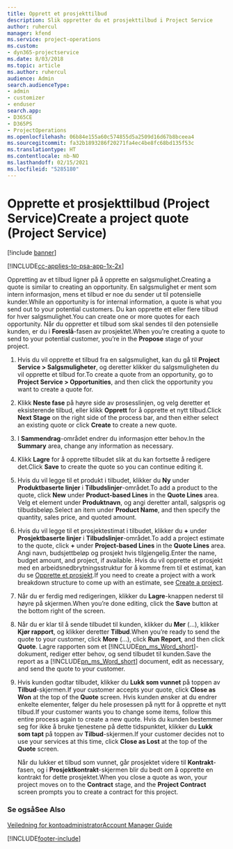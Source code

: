 ```yaml
---
title: Opprett et prosjekttilbud
description: Slik oppretter du et prosjekttilbud i Project Service
author: ruhercul
manager: kfend
ms.service: project-operations
ms.custom:
- dyn365-projectservice
ms.date: 8/03/2018
ms.topic: article
ms.author: ruhercul
audience: Admin
search.audienceType:
- admin
- customizer
- enduser
search.app:
- D365CE
- D365PS
- ProjectOperations
ms.openlocfilehash: 06b84e155a60c574855d5a2509d16d67b8bceea4
ms.sourcegitcommit: fa32b1893286f20271fa4ec4be8fc68bd135f53c
ms.translationtype: HT
ms.contentlocale: nb-NO
ms.lasthandoff: 02/15/2021
ms.locfileid: "5285180"
---
```

# <a name="create-a-project-quote-project-service"></a><span data-ttu-id="59e7f-103">Opprette et prosjekttilbud (Project Service)</span><span class="sxs-lookup"><span data-stu-id="59e7f-103">Create a project quote (Project Service)</span></span>

[!include [banner](../includes/psa-now-project-operations.md)]

[!INCLUDE[cc-applies-to-psa-app-1x-2x](../includes/cc-applies-to-psa-app-1x-2x.md)]

<span data-ttu-id="59e7f-104">Oppretting av et tilbud ligner på å opprette en salgsmulighet.</span><span class="sxs-lookup"><span data-stu-id="59e7f-104">Creating a quote is similar to creating an opportunity.</span></span> <span data-ttu-id="59e7f-105">En salgsmulighet er ment som intern informasjon, mens et tilbud er noe du sender ut til potensielle kunder.</span><span class="sxs-lookup"><span data-stu-id="59e7f-105">While an opportunity is for internal information, a quote is what you send out to your potential customers.</span></span> <span data-ttu-id="59e7f-106">Du kan opprette ett eller flere tilbud for hver salgsmulighet.</span><span class="sxs-lookup"><span data-stu-id="59e7f-106">You can create one or more quotes for each opportunity.</span></span> <span data-ttu-id="59e7f-107">Når du oppretter et tilbud som skal sendes til den potensielle kunden, er du i **Foreslå**-fasen av prosjektet.</span><span class="sxs-lookup"><span data-stu-id="59e7f-107">When you’re creating a quote to send to your potential customer, you’re in the **Propose** stage of your project.</span></span>  
  
1. <span data-ttu-id="59e7f-108">Hvis du vil opprette et tilbud fra en salgsmulighet, kan du gå til **Project Service > Salgsmuligheter**, og deretter klikker du salgsmuligheten du vil opprette et tilbud for.</span><span class="sxs-lookup"><span data-stu-id="59e7f-108">To create a quote from an opportunity, go to **Project Service > Opportunities**, and then click the opportunity you want to create a quote for.</span></span>  
  
2. <span data-ttu-id="59e7f-109">Klikk **Neste fase** på høyre side av prosesslinjen, og velg deretter et eksisterende tilbud, eller klikk **Opprett** for å opprette et nytt tilbud.</span><span class="sxs-lookup"><span data-stu-id="59e7f-109">Click **Next Stage** on the right side of the process bar, and then either select an existing quote or click **Create** to create a new quote.</span></span>  
  
3. <span data-ttu-id="59e7f-110">I **Sammendrag**-området endrer du informasjon etter behov.</span><span class="sxs-lookup"><span data-stu-id="59e7f-110">In the **Summary** area, change any information as necessary.</span></span>  
  
4. <span data-ttu-id="59e7f-111">Klikk **Lagre** for å opprette tilbudet slik at du kan fortsette å redigere det.</span><span class="sxs-lookup"><span data-stu-id="59e7f-111">Click **Save** to create the quote so you can continue editing it.</span></span>  
  
5. <span data-ttu-id="59e7f-112">Hvis du vil legge til et produkt i tilbudet, klikker du **Ny** under **Produktbaserte linjer** i **Tilbudslinjer**-området.</span><span class="sxs-lookup"><span data-stu-id="59e7f-112">To add a product to the quote, click **New** under **Product-based Lines** in the **Quote Lines** area.</span></span> <span data-ttu-id="59e7f-113">Velg et element under **Produktnavn**, og angi deretter antall, salgspris og tilbudsbeløp.</span><span class="sxs-lookup"><span data-stu-id="59e7f-113">Select an item under **Product Name**, and then specify the quantity, sales price, and quoted amount.</span></span>  
  
6. <span data-ttu-id="59e7f-114">Hvis du vil legge til et prosjektestimat i tilbudet, klikker du **+** under **Prosjektbaserte linjer** i **Tilbudslinjer**-området.</span><span class="sxs-lookup"><span data-stu-id="59e7f-114">To add a project estimate to the quote, click **+** under **Project-based Lines** in the **Quote Lines** area.</span></span> <span data-ttu-id="59e7f-115">Angi navn, budsjettbeløp og prosjekt hvis tilgjengelig.</span><span class="sxs-lookup"><span data-stu-id="59e7f-115">Enter the name, budget amount, and project, if available.</span></span> <span data-ttu-id="59e7f-116">Hvis du vil opprette et prosjekt med en arbeidsnedbrytningsstruktur for å komme frem til et estimat, kan du se [Opprette et prosjekt](../psa/create-project.md).</span><span class="sxs-lookup"><span data-stu-id="59e7f-116">If you need to create a project with a work breakdown structure to come up with an estimate, see [Create a project](../psa/create-project.md).</span></span>  
  
7. <span data-ttu-id="59e7f-117">Når du er ferdig med redigeringen, klikker du **Lagre**-knappen nederst til høyre på skjermen.</span><span class="sxs-lookup"><span data-stu-id="59e7f-117">When you’re done editing, click the **Save** button at the bottom right of the screen.</span></span>  
  
8. <span data-ttu-id="59e7f-118">Når du er klar til å sende tilbudet til kunden, klikker du **Mer** (...), klikker **Kjør rapport**, og klikker deretter **Tilbud**.</span><span class="sxs-lookup"><span data-stu-id="59e7f-118">When you’re ready to send the quote to your customer, click **More** (…), click **Run Report**, and then click **Quote**.</span></span> <span data-ttu-id="59e7f-119">Lagre rapporten som et [!INCLUDE[pn_ms_Word_short](../includes/pn-ms-word-short.md)]-dokument, rediger etter behov, og send tilbudet til kunden.</span><span class="sxs-lookup"><span data-stu-id="59e7f-119">Save the report as a [!INCLUDE[pn_ms_Word_short](../includes/pn-ms-word-short.md)] document, edit as necessary, and send the quote to your customer.</span></span>  
  
9. <span data-ttu-id="59e7f-120">Hvis kunden godtar tilbudet, klikker du **Lukk som vunnet** på toppen av **Tilbud**-skjermen.</span><span class="sxs-lookup"><span data-stu-id="59e7f-120">If your customer accepts your quote, click **Close as Won** at the top of the **Quote** screen.</span></span> <span data-ttu-id="59e7f-121">Hvis kunden ønsker at du endrer enkelte elementer, følger du hele prosessen på nytt for å opprette et nytt tilbud.</span><span class="sxs-lookup"><span data-stu-id="59e7f-121">If your customer wants you to change some items, follow this entire process again to create a new quote.</span></span> <span data-ttu-id="59e7f-122">Hvis du kunden bestemmer seg for ikke å bruke tjenestene på dette tidspunktet, klikker du **Lukk som tapt** på toppen av **Tilbud**-skjermen.</span><span class="sxs-lookup"><span data-stu-id="59e7f-122">If your customer decides not to use your services at this time, click **Close as Lost** at the top of the **Quote** screen.</span></span>  
  
   <span data-ttu-id="59e7f-123">Når du lukker et tilbud som vunnet, går prosjektet videre til **Kontrakt**-fasen, og i **Prosjektkontrakt**-skjermen blir du bedt om å opprette en kontrakt for dette prosjektet.</span><span class="sxs-lookup"><span data-stu-id="59e7f-123">When you close a quote as won, your project moves on to the **Contract** stage, and the **Project Contract** screen prompts you to create a contract for this project.</span></span>  
  
### <a name="see-also"></a><span data-ttu-id="59e7f-124">Se også</span><span class="sxs-lookup"><span data-stu-id="59e7f-124">See Also</span></span>  
 [<span data-ttu-id="59e7f-125">Veiledning for kontoadministrator</span><span class="sxs-lookup"><span data-stu-id="59e7f-125">Account Manager Guide</span></span>](../psa/account-manager-guide.md)


[!INCLUDE[footer-include](../includes/footer-banner.md)]